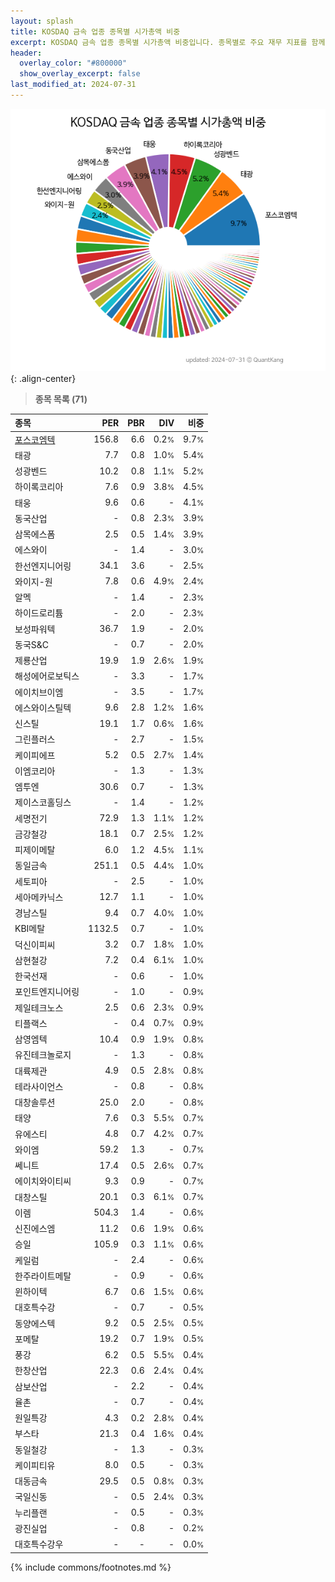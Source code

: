 ```yaml
---
layout: splash
title: KOSDAQ 금속 업종 종목별 시가총액 비중
excerpt: KOSDAQ 금속 업종 종목별 시가총액 비중입니다. 종목별로 주요 재무 지표를 함께 표시합니다.
header:
  overlay_color: "#800000"
  show_overlay_excerpt: false
last_modified_at: 2024-07-31
---
```



![KOSDAQ 금속 업종 종목별 시가총액 비중](/stats/sector/images/kosdaq_업종_금속_종목.png){: .align-center}


> **종목 목록 (71)**<a id="list"></a>

| **종목** | **PER** | **PBR** | **DIV** | **비중** |
| :------- | ------: | ------: | ------: | -------: |
| [포스코엠텍](/009520/) | 156.8 | 6.6 | 0.2<small>%</small> | 9.7<small>%</small> |
| 태광 | 7.7 | 0.8 | 1.0<small>%</small> | 5.4<small>%</small> |
| 성광벤드 | 10.2 | 0.8 | 1.1<small>%</small> | 5.2<small>%</small> |
| 하이록코리아 | 7.6 | 0.9 | 3.8<small>%</small> | 4.5<small>%</small> |
| 태웅 | 9.6 | 0.6 | - | 4.1<small>%</small> |
| 동국산업 | - | 0.8 | 2.3<small>%</small> | 3.9<small>%</small> |
| 삼목에스폼 | 2.5 | 0.5 | 1.4<small>%</small> | 3.9<small>%</small> |
| 에스와이 | - | 1.4 | - | 3.0<small>%</small> |
| 한선엔지니어링 | 34.1 | 3.6 | - | 2.5<small>%</small> |
| 와이지-원 | 7.8 | 0.6 | 4.9<small>%</small> | 2.4<small>%</small> |
| 알멕 | - | 1.4 | - | 2.3<small>%</small> |
| 하이드로리튬 | - | 2.0 | - | 2.3<small>%</small> |
| 보성파워텍 | 36.7 | 1.9 | - | 2.0<small>%</small> |
| 동국S&C | - | 0.7 | - | 2.0<small>%</small> |
| 제룡산업 | 19.9 | 1.9 | 2.6<small>%</small> | 1.9<small>%</small> |
| 해성에어로보틱스 | - | 3.3 | - | 1.7<small>%</small> |
| 에이치브이엠 | - | 3.5 | - | 1.7<small>%</small> |
| 에스와이스틸텍 | 9.6 | 2.8 | 1.2<small>%</small> | 1.6<small>%</small> |
| 신스틸 | 19.1 | 1.7 | 0.6<small>%</small> | 1.6<small>%</small> |
| 그린플러스 | - | 2.7 | - | 1.5<small>%</small> |
| 케이피에프 | 5.2 | 0.5 | 2.7<small>%</small> | 1.4<small>%</small> |
| 이엠코리아 | - | 1.3 | - | 1.3<small>%</small> |
| 엠투엔 | 30.6 | 0.7 | - | 1.3<small>%</small> |
| 제이스코홀딩스 | - | 1.4 | - | 1.2<small>%</small> |
| 세명전기 | 72.9 | 1.3 | 1.1<small>%</small> | 1.2<small>%</small> |
| 금강철강 | 18.1 | 0.7 | 2.5<small>%</small> | 1.2<small>%</small> |
| 피제이메탈 | 6.0 | 1.2 | 4.5<small>%</small> | 1.1<small>%</small> |
| 동일금속 | 251.1 | 0.5 | 4.4<small>%</small> | 1.0<small>%</small> |
| 세토피아 | - | 2.5 | - | 1.0<small>%</small> |
| 세아메카닉스 | 12.7 | 1.1 | - | 1.0<small>%</small> |
| 경남스틸 | 9.4 | 0.7 | 4.0<small>%</small> | 1.0<small>%</small> |
| KBI메탈 | 1132.5 | 0.7 | - | 1.0<small>%</small> |
| 덕신이피씨 | 3.2 | 0.7 | 1.8<small>%</small> | 1.0<small>%</small> |
| 삼현철강 | 7.2 | 0.4 | 6.1<small>%</small> | 1.0<small>%</small> |
| 한국선재 | - | 0.6 | - | 1.0<small>%</small> |
| 포인트엔지니어링 | - | 1.0 | - | 0.9<small>%</small> |
| 제일테크노스 | 2.5 | 0.6 | 2.3<small>%</small> | 0.9<small>%</small> |
| 티플랙스 | - | 0.4 | 0.7<small>%</small> | 0.9<small>%</small> |
| 삼영엠텍 | 10.4 | 0.9 | 1.9<small>%</small> | 0.8<small>%</small> |
| 유진테크놀로지 | - | 1.3 | - | 0.8<small>%</small> |
| 대륙제관 | 4.9 | 0.5 | 2.8<small>%</small> | 0.8<small>%</small> |
| 테라사이언스 | - | 0.8 | - | 0.8<small>%</small> |
| 대창솔루션 | 25.0 | 2.0 | - | 0.8<small>%</small> |
| 태양 | 7.6 | 0.3 | 5.5<small>%</small> | 0.7<small>%</small> |
| 유에스티 | 4.8 | 0.7 | 4.2<small>%</small> | 0.7<small>%</small> |
| 와이엠 | 59.2 | 1.3 | - | 0.7<small>%</small> |
| 쎄니트 | 17.4 | 0.5 | 2.6<small>%</small> | 0.7<small>%</small> |
| 에이치와이티씨 | 9.3 | 0.9 | - | 0.7<small>%</small> |
| 대창스틸 | 20.1 | 0.3 | 6.1<small>%</small> | 0.7<small>%</small> |
| 이렘 | 504.3 | 1.4 | - | 0.6<small>%</small> |
| 신진에스엠 | 11.2 | 0.6 | 1.9<small>%</small> | 0.6<small>%</small> |
| 승일 | 105.9 | 0.3 | 1.1<small>%</small> | 0.6<small>%</small> |
| 케일럼 | - | 2.4 | - | 0.6<small>%</small> |
| 한주라이트메탈 | - | 0.9 | - | 0.6<small>%</small> |
| 윈하이텍 | 6.7 | 0.6 | 1.5<small>%</small> | 0.6<small>%</small> |
| 대호특수강 | - | 0.7 | - | 0.5<small>%</small> |
| 동양에스텍 | 9.2 | 0.5 | 2.5<small>%</small> | 0.5<small>%</small> |
| 포메탈 | 19.2 | 0.7 | 1.9<small>%</small> | 0.5<small>%</small> |
| 풍강 | 6.2 | 0.5 | 5.5<small>%</small> | 0.4<small>%</small> |
| 한창산업 | 22.3 | 0.6 | 2.4<small>%</small> | 0.4<small>%</small> |
| 삼보산업 | - | 2.2 | - | 0.4<small>%</small> |
| 율촌 | - | 0.7 | - | 0.4<small>%</small> |
| 원일특강 | 4.3 | 0.2 | 2.8<small>%</small> | 0.4<small>%</small> |
| 부스타 | 21.3 | 0.4 | 1.6<small>%</small> | 0.4<small>%</small> |
| 동일철강 | - | 1.3 | - | 0.3<small>%</small> |
| 케이피티유 | 8.0 | 0.5 | - | 0.3<small>%</small> |
| 대동금속 | 29.5 | 0.5 | 0.8<small>%</small> | 0.3<small>%</small> |
| 국일신동 | - | 0.5 | 2.4<small>%</small> | 0.3<small>%</small> |
| 누리플랜 | - | 0.5 | - | 0.3<small>%</small> |
| 광진실업 | - | 0.8 | - | 0.2<small>%</small> |
| 대호특수강우 | - | - | - | 0.0<small>%</small> |

{% include commons/footnotes.md %}